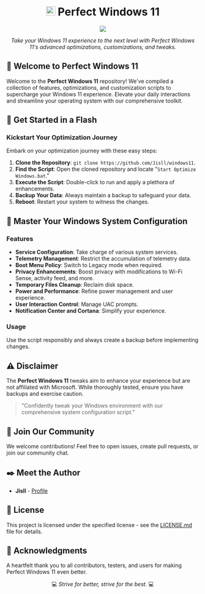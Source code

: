 <h1 align="center"><img width="24px" src="https://images.pling.com/img/00/00/64/66/02/1700514/11.png"> Perfect Windows 11</h1>
<p align="center">
		<img src="https://cdn.discordapp.com/attachments/1010222261250293841/1141472708668948500/output-onlinepngtools.png">
</p> 

<p align="center"><em>Take your Windows 11 experience to the next level with Perfect Windows 11's advanced optimizations, customizations, and tweaks.</em></p>

## 🎁 Welcome to Perfect Windows 11

Welcome to the **Perfect Windows 11** repository! We've compiled a collection of features, optimizations, and customization scripts to supercharge your Windows 11 experience. Elevate your daily interactions and streamline your operating system with our comprehensive toolkit.

## 🚀 Get Started in a Flash

### Kickstart Your Optimization Journey

Embark on your optimization journey with these easy steps:

1. **Clone the Repository**: `git clone https://github.com/Jisll/windows11`.
2. **Find the Script**: Open the cloned repository and locate "`Start Optimize Windows.bat`."
3. **Execute the Script**: Double-click to run and apply a plethora of enhancements.
4. **Backup Your Data**: Always maintain a backup to safeguard your data.
5. **Reboot**: Restart your system to witness the changes.

## 📑 Master Your Windows System Configuration

### Features

- **Service Configuration**: Take charge of various system services.
- **Telemetry Management**: Restrict the accumulation of telemetry data.
- **Boot Menu Policy**: Switch to Legacy mode when required.
- **Privacy Enhancements**: Boost privacy with modifications to Wi-Fi Sense, activity feed, and more.
- **Temporary Files Cleanup**: Reclaim disk space.
- **Power and Performance**: Refine power management and user experience.
- **User Interaction Control**: Manage UAC prompts.
- **Notification Center and Cortana**: Simplify your experience.

### Usage

Use the script responsibly and always create a backup before implementing changes.

## ⚠️ Disclaimer

The **Perfect Windows 11** tweaks aim to enhance your experience but are not affiliated with Microsoft. While thoroughly tested, ensure you have backups and exercise caution.

> "Confidently tweak your Windows environment with our comprehensive system configuration script."

## 🤝 Join Our Community

We welcome contributions! Feel free to open issues, create pull requests, or join our community chat.

## ✒️ Meet the Author

- **Jisll** - [Profile](https://github.com/Jisll)

## 📜 License

This project is licensed under the specified license - see the [LICENSE.md](LICENSE.md) file for details.

## 🌟 Acknowledgments

A heartfelt thank you to all contributors, testers, and users for making Perfect Windows 11 even better.

<p align="center">💻 <em>Strive for better, strive for the best.</em> 💻</p>
